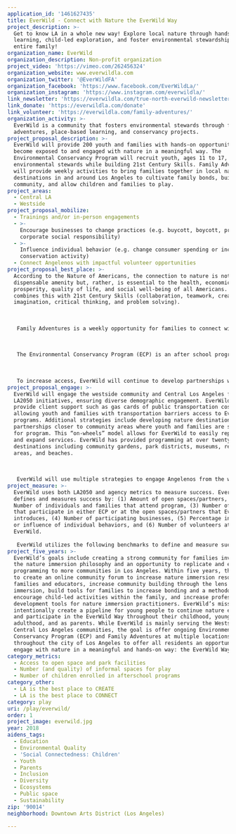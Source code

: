 ```yaml
---
application_id: '1461627435'
title: EverWild - Connect with Nature the EverWild Way
project_description: >-
  Get to know LA in a whole new way! Explore local nature through hands-on
  learning, child-led exploration, and foster environmental stewardship with the
  entire family!
organization_name: EverWild
organization_description: Non-profit organization
project_video: 'https://vimeo.com/262456324'
organization_website: www.everwildla.com
organization_twitter: '@EverWildFA'
organization_facebook: 'https://www.facebook.com/EverWildLa/'
organization_instagram: 'https://www.instagram.com/everwildla/'
link_newsletter: 'https://everwildla.com/true-north-everwild-newsletter/'
link_donate: 'https://everwildla.com/donate'
link_volunteer: 'https://everwildla.com/family-adventures/'
organization_activity: >-
  EverWild is a community that fosters environmental stewards through family
  adventures, place-based learning, and conservancy projects.
project_proposal_description: >-
  EverWild will provide 200 youth and families with hands-on opportunities to
  become exposed to and engaged with nature in a meaningful way. The
  Environmental Conservancy Program will recruit youth, ages 11 to 17, to become
  environmental stewards while building 21st Century Skills. Family Adventures
  will provide weekly activities to bring families together in local nature
  destinations in and around Los Angeles to cultivate family bonds, build
  community, and allow children and families to play.
project_areas:
  - Central LA
  - Westside
project_proposal_mobilize:
  - Trainings and/or in-person engagements
  - >-
    Encourage businesses to change practices (e.g. buycott, boycott, promote
    corporate social responsibility)
  - >-
    Influence individual behavior (e.g. change consumer spending or increase
    conservation activity)
  - Connect Angelenos with impactful volunteer opportunities
project_proposal_best_place: >-
  According to the Nature of Americans, the connection to nature is not a
  dispensable amenity but, rather, is essential to the health, economic
  prosperity, quality of life, and social well-being of all Americans. EverWild
  combines this with 21st Century Skills (collaboration, teamwork, creativity,
  imagination, critical thinking, and problem solving).
   
   
   
   Family Adventures is a weekly opportunity for families to connect with the outdoors in a supportive environment at local nature destinations. Community partners will provide space for EverWild and highlight events and activities offered at the local destination. Every adventure, following a similar framework, offers child and family-led decision making, open play, and connection to nature. Family members will choose from activities and will have free time to explore and play on their own. Experts in various fields or from the destination will be a resource and meet with families to provide information and/or an interactive activity. Family Adventure allows both the child and parent/guardian to explore and learn, grow in confidence and knowledge, and build community-growth values with other families. Each adventure is followed by a survey to provide feedback, suggestions for locations and activities, and opportunities for families to take the lead in upcoming events. 
   
   
   
   The Environmental Conservancy Program (ECP) is an after school program that works with youth ages 11-17. ECP combines environmental stewardship, positive youth development practices such as involving and engaging youth as equal partners (youth.gov), implementing evidence-based standards to conduct meaningful service learning (National Youth Leadership Council), and open play. Led by qualified staff, youth work together to develop a long-term project to create a positive impact and meaningful change. EverWild will offer cohorts throughout the year at community gardens and the Santa Monica Mountain Range. Based on youth interest, the group will design their own project. ECP offers a high staff to youth ratio to allow seamless integration if youth want to participate after the initial start date. Projects include composting, engaging businesses in green practices, and sustainable trail maintenance techniques. 
   
   
   
   To increase access, EverWild will continue to develop partnerships with open space and park facilities to host activities and to present events, programs, internships, summer employment, and volunteer opportunities they offer. EverWild will offer client support for public transportation and van rentals to bring young people and families to and from program, as needed. EverWild will document partnerships with memorandums of understanding, letters of agreement, and written communication with open spaces. EverWild will obtain feedback from children and families on quality of space and overall experience. For reporting outcomes on after school participation,EverWild will require sign-in and attendance logs.
project_proposal_engage: >-
  EverWild will engage the westside community and Central Los Angeles for the
  LA2050 initiatives, ensuring diverse demographic engagement. EverWild will
  provide client support such as gas cards of public transportation costs
  allowing youth and families with transportation barriers access to EverWild
  programs. Additional strategies include developing nature destinations and
  partnerships closer to community areas where youth and families are signing up
  for program. This “on-wheels” model allows for EverWild to easily replicate
  and expand services. EverWild has provided programming at over twenty natural
  destinations including community gardens, park districts, museums, recreation
  areas, and beaches. 
   
   
   
   EverWild will use multiple strategies to engage Angelenos from the westside and Central LA communities: (1) Social media including Twitter, Instagram, Facebook, and other on-line platforms including Crowdsourcing (to increase volunteerism), Eventbrite, e-mails, and on-line newsletters, (2) Community, business, and partner marketing strategies including newspapers such as the Argonaut, flyers, posters, and co-planned events, and (3) Community and neighborhood fairs, markets, and festivals such as the LA Nature Fest held by the Natural History Museum. EverWild is committed to using culturally competent language in all marketing strategies, including translating all documentation to meet family language needs.
project_measure: >-
  EverWild uses both LA2050 and agency metrics to measure success. EverWild
  defines and measures success by: (1) Amount of open spaces/partners, (2)
  Number of individuals and families that attend program, (3) Number of children
  that participate in either ECP or at the open spaces/partners that EverWild
  introduces, (4) Number of participating businesses, (5) Percentage in changes
  or influence of individual behaviors, and (6) Number of volunteers at
  EverWild. 
   
   EverWild utilizes the following benchmarks to define and measure success specific to programs, as well. For ECP, EverWild tracks (1) Number of youth participating, (2) Number of youth that demonstrate growth in 21st Century skills (collaboration, teamwork, creativity, imagination, critical thinking, and problem solving) using the General Self-Efficacy Scale, (3) Number of youth that demonstrate growth in technical skills such as gardening and composting using pre/post skills assessments, (4) Number of community and business partners involved, (5) Retention rates, and (6) Family engagement. For Family Adventures, EverWild utilizes the following benchmarks: (1) Number of families and individuals participating in Family Adventure, (2) Number of individuals that access EverWild resources and website, (3) Number of returning families, (4) Number of families and children that attend additional programming at partner organizations. EverWild also provides youth and family satisfaction surveys for continued improvement.
project_five_years: >-
  EverWild’s goals include creating a strong community for families invested in
  the nature immersion philosophy and an opportunity to replicate and expand
  programming to more communities in Los Angeles. Within five years, the goal is
  to create an online community forum to increase nature immersion resources for
  families and educators, increase community building through the lens of nature
  immersion, build tools for families to increase bonding and a methodology to
  encourage child-led activities within the family, and increase professional
  development tools for nature immersion practitioners. EverWild’s mission is to
  intentionally create a pipeline for young people to continue nature education
  and participate in the EverWild Way throughout their childhood, young
  adulthood, and as parents. While EverWild is mainly serving the Westside and
  Central Los Angeles communities, the goal is offer ongoing Environmental
  Conservancy Program (ECP) and Family Adventures at multiple locations
  throughout the city of Los Angeles to offer all residents an opportunity to
  engage with nature in a meaningful and hands-on way: the EverWild Way.
category_metrics:
  - Access to open space and park facilities
  - Number (and quality) of informal spaces for play
  - Number of children enrolled in afterschool programs
category_other:
  - LA is the best place to CREATE
  - LA is the best place to CONNECT
category: play
uri: /play/everwild/
order: 1
project_image: everwild.jpg
year: 2018
aidens_tags:
  - Education
  - Environmental Quality
  - 'Social Connectedness: Children'
  - Youth
  - Parents
  - Inclusion
  - Diversity
  - Ecosystems
  - Public space
  - Sustainability
zip: '90014'
neighborhood: Downtown Arts District (Los Angeles)

---
```

